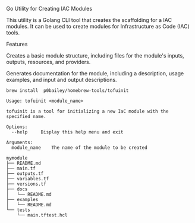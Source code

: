 
Go Utility for Creating IAC Modules

This utility is a Golang CLI tool that creates the scaffolding for a IAC modules. It can be used to create modules for Infrastructure as Code (IAC) tools.


Features

Creates a basic module structure, including files for the module's inputs, outputs, resources, and providers.
    
    
Generates documentation for the module, including a description, usage examples, and input and output descriptions.


```
brew install  p0bailey/homebrew-tools/tofuinit
```

```
Usage: tofuinit <module_name>

tofuinit is a tool for initializing a new IaC module with the specified name.

Options:
  --help     Display this help menu and exit

Arguments:
  module_name    The name of the module to be created
```

```
mymodule
├── README.md
├── main.tf
├── outputs.tf
├── variables.tf
├── versions.tf
├── docs
│   └── README.md
├── examples
│   └── README.md
└── tests
    └── main.tftest.hcl
```    
    